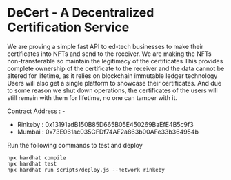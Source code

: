 # DeCert - A Decentralized Certification Service

We are proving a simple fast API to ed-tech businesses to make their certificates into NFTs and send to the receiver. We are making the NFTs non-transferable so maintain the legitimacy of the certificates
This provides complete ownership of the certificate to the receiver and the data cannot be altered for lifetime, as it relies on blockchain immutable ledger technology
Users will also get a single platform to showcase their certificates. And due to some reason we shut down operations, the certificates of the users will still remain with them for lifetime, no one can tamper with it.

Contract Address : -
* Rinkeby   : 0x13191adB150B85D665B05E450269BaEfE4B5c9f3
* Mumbai    : 0x73E061ac035CFDf74AF2a863b00AFe33b364954b

Run the following commands to test and deploy

```shell
npx hardhat compile
npx hardhat test
npx hardhat run scripts/deploy.js --network rinkeby
```
